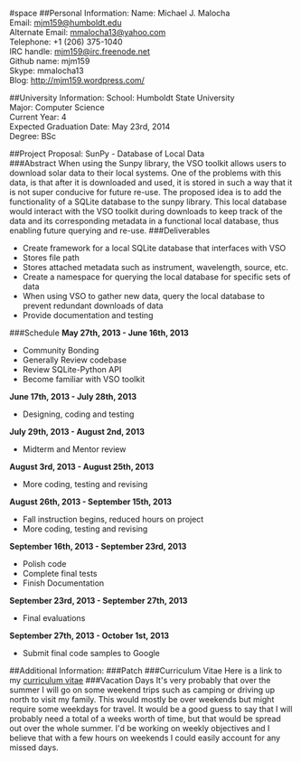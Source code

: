 #space
##Personal Information:
Name: Michael J. Malocha   
Email: mjm159@humboldt.edu  
Alternate Email: mmalocha13@yahoo.com  
Telephone: +1 (206) 375-1040  
IRC handle: mjm159@irc.freenode.net  
Github name: mjm159  
Skype: mmalocha13  
Blog: http://mjm159.wordpress.com/  

##University Information:
School: Humboldt State University  
Major: Computer Science  
Current Year: 4  
Expected Graduation Date: May 23rd, 2014  
Degree: BSc  

##Project Proposal: SunPy - Database of Local Data  
###Abstract
When using the Sunpy library, the VSO toolkit allows users to download solar data to their local systems. One of the problems with this data, is that after it is downloaded and used, it is stored in such a way that it is not super conducive for future re-use. The proposed idea is to add the functionality of a SQLite database to the sunpy library. This local database would interact with the VSO toolkit during downloads to keep track of the data and its corresponding metadata in a functional local database, thus enabling future querying and re-use. 
###Deliverables

*	Create framework for a local SQLite database that interfaces with VSO  
   *	Stores file path  
   *	Stores attached metadata such as instrument, wavelength, source, etc.  
*	Create a namespace for querying the local database for specific sets of data  
*	When using VSO to gather new data, query the local database to prevent redundant downloads of data  
*	Provide documentation and testing

###Schedule
**May 27th, 2013 - June 16th, 2013**
* Community Bonding
* Generally Review codebase
* Review SQLite-Python API
* Become familiar with VSO toolkit  

**June 17th, 2013 - July 28th, 2013**
* Designing, coding and testing  

**July 29th, 2013 - August 2nd, 2013**
* Midterm and Mentor review  

**August 3rd, 2013 - August 25th, 2013**
* More coding, testing and revising

**August 26th, 2013 - September 15th, 2013**
* Fall instruction begins, reduced hours on project
* More coding, testing and revising

**September 16th, 2013 - September 23rd, 2013**
* Polish code
* Complete final tests
* Finish Documentation

**September 23rd, 2013 - September 27th, 2013**
* Final evaluations

**September 27th, 2013 - October 1st, 2013**
* Submit final code samples to Google

##Additional Information:
###Patch
###Curriculum Vitae
Here is a link to my [curriculum vitae](http://nrs-projects.humboldt.edu/~mjm159/documents/cv2.pdf)
###Vacation Days
It's very probably that over the summer I will go on some weekend trips such as camping or driving up north to visit my family. This would mostly be over weekends but might require some weekdays for travel. It would be a good guess to say that I will probably need a total of a weeks worth of time, but that would be spread out over the whole summer. I'd be working on weekly objectives and I believe that with a few hours on weekends I could easily account for any missed days.

